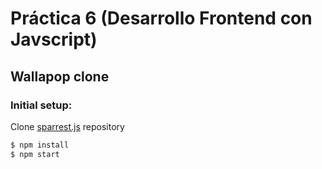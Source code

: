 # Práctica 6 (Desarrollo Frontend con Javscript)

## Wallapop clone

### Initial setup:

Clone [sparrest.js](https://github.com/kasappeal/sparrest.js) repository

```sh
$ npm install
$ npm start
```
